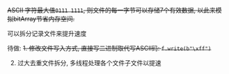 ~~ASCII 字符最大值`0111 1111`, 则文件的每一字节可以存储7个有效数据, 以此来模拟bitArray节省内存空间.~~

可以拆分记录文件来提升速度

待做:
  ~~1. 修改文件写入方式, 直接写二进制取代写ASCII码: `f.write(b"\xff")`~~
  
  2. 过大去重文件拆分, 多线程处理各个文件子文件以提速
